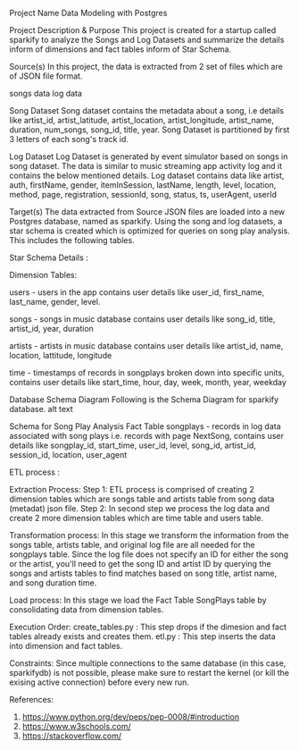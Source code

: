 Project Name
Data Modeling with Postgres

Project Description & Purpose
This project is created for a startup called sparkify to analyze the Songs and Log Datasets and summarize the details inform of dimensions and fact tables inform of Star Schema.  

Source(s)
In this project, the data is extracted from 2 set of files which are of JSON file format.

songs data
log data

Song Dataset
Song dataset contains the metadata about a song, i.e details like artist_id, artist_latitude, artist_location, artist_longitude, artist_name, duration, num_songs, song_id, title, year. Song Dataset is partitioned by first 3 letters of each song's track id.

Log Dataset
Log Dataset is generated by event simulator based on songs in song dataset. The data is similar to music streaming app activity log and it contains the below mentioned details. Log dataset contains data like artist, auth, firstName, gender, itemInSession, lastName, length, level, location, method, page, registration, sessionId, song, status, ts, userAgent, userId

Target(s)
The data extracted from Source JSON files are loaded into a new Postgres database, named as sparkify. Using the song and log datasets, a star schema is created which is optimized for queries on song play analysis. This includes the following tables.

Star Schema Details : 

Dimension Tables:

users - users in the app contains user details like user_id, first_name, last_name, gender, level.

songs - songs in music database contains user details like song_id, title, artist_id, year, duration

artists - artists in music database contains user details like artist_id, name, location, lattitude, longitude

time - timestamps of records in songplays broken down into specific units, contains user details like start_time, hour, day, week, month, year, weekday

Database Schema Diagram
Following is the Schema Diagram for sparkify database. alt text

Schema for Song Play Analysis
Fact Table
songplays - records in log data associated with song plays i.e. records with page NextSong,  contains user details like songplay_id, start_time, user_id, level, song_id, artist_id, session_id, location, user_agent

ETL process :

Extraction Process:
Step 1: ETL process is comprised of creating 2 dimension tables which are songs table and artists table from song data (metadat) json file. 
Step 2: In second step we process the log data and create 2 more dimension tables which are time table and users table.

Transformation process:
In this stage we transform the information from the songs table, artists table, and original log file are all needed for the songplays table. Since the log file does not specify an ID for either the song or the artist, you'll need to get the song ID and artist ID by querying the songs and artists tables to find matches based on song title, artist name, and song duration time.

Load process:
In this stage we load the Fact Table SongPlays table by consolidating data from dimension tables. 


Execution Order:
create_tables.py : This step drops if the dimesion and fact tables already exists and creates them.
etl.py : This step inserts the data into dimension and fact tables. 

Constraints:
Since multiple connections to the same database (in this case, sparkifydb) is not possible, please make sure to restart the kernel (or kill the exising active connection) before every new run.

References:
1. https://www.python.org/dev/peps/pep-0008/#introduction
2. https://www.w3schools.com/ 
3. https://stackoverflow.com/
